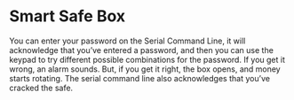 # <b>Smart Safe Box</b>

You can enter your password on the Serial Command Line, it will acknowledge that you’ve entered a password, and then you can use the keypad to try different possible combinations for the password. If you get it wrong, an alarm sounds. But, if you get it right, the box opens, and money starts rotating. The serial command line also acknowledges that you’ve cracked the safe.
